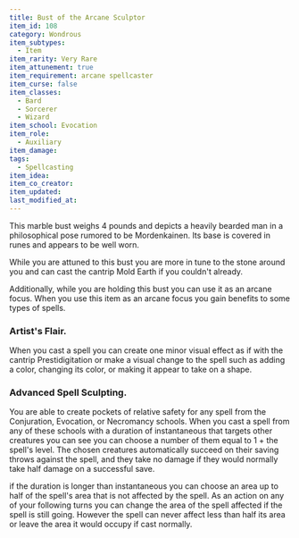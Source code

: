```yaml
---
title: Bust of the Arcane Sculptor
item_id: 108
category: Wondrous
item_subtypes:
  - Item
item_rarity: Very Rare
item_attunement: true
item_requirement: arcane spellcaster
item_curse: false
item_classes:
  - Bard
  - Sorcerer
  - Wizard
item_school: Evocation
item_role:
  - Auxiliary
item_damage:
tags:
  - Spellcasting
item_idea:
item_co_creator:
item_updated:
last_modified_at:
---
```


This marble bust weighs 4 pounds and depicts a heavily bearded man in a philosophical pose rumored to be Mordenkainen. Its base is covered in runes and appears to be well worn.

While you are attuned to this bust you are more in tune to the stone around you and can cast the cantrip <magic-spell>Mold Earth</magic-spell> if you couldn't already.

Additionally, while you are holding this bust you can use it as an arcane focus. When you use this item as an arcane focus you gain benefits to some types of spells.

### Artist's Flair.
When you cast a spell you can create one minor visual effect as if with the cantrip <magic-spell>Prestidigitation</magic-spell> or make a visual change to the spell such as adding a color, changing its color, or making it appear to take on a shape.

### Advanced Spell Sculpting.
You are able to create pockets of relative safety for any spell from the Conjuration, Evocation, or Necromancy schools. When you cast a spell from any of these schools with a duration of instantaneous that targets other creatures you can see you can choose a number of them equal to 1 + the spell's level. The chosen creatures automatically succeed on their saving throws against the spell, and they take no damage if they would normally take half damage on a successful save.

if the duration is longer than instantaneous you can choose an area up to half of the spell's area that is not affected by the spell. As an action on any of your following turns you can change the area of the spell affected if the spell is still going. However the spell can never affect less than half its area or leave the area it would occupy if cast normally.
